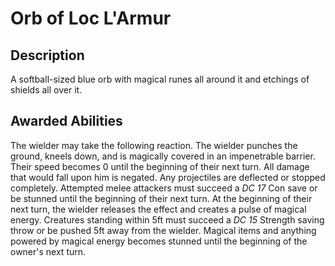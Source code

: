 # Orb of Loc L'Armur

## Description
A softball-sized blue orb with magical runes all around it and etchings of shields all over it.

## Awarded Abilities
The wielder may take the following reaction. The wielder punches the ground, kneels down, and is magically covered in an impenetrable barrier. Their speed becomes 0 until the beginning of their next turn. All damage that would fall upon him is negated. Any projectiles are deflected or stopped completely. Attempted melee attackers must succeed a *DC 17* Con save or be stunned until the beginning of their next turn. At the beginning of their next turn, the wielder releases the effect and creates a pulse of magical energy. Creatures standing within 5ft must succeed a *DC 15* Strength saving throw or be pushed 5ft away from the wielder. Magical items and anything powered by magical energy becomes stunned until the beginning of the owner's next turn.
